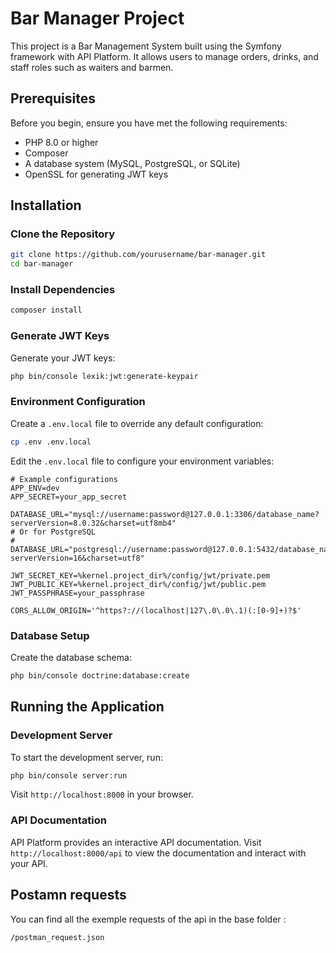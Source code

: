 # Bar Manager Project

This project is a Bar Management System built using the Symfony framework with API Platform. It allows users to manage orders, drinks, and staff roles such as waiters and barmen.

## Prerequisites

Before you begin, ensure you have met the following requirements:

- PHP 8.0 or higher
- Composer
- A database system (MySQL, PostgreSQL, or SQLite)
- OpenSSL for generating JWT keys

## Installation

### Clone the Repository

```bash
git clone https://github.com/yourusername/bar-manager.git
cd bar-manager
```

### Install Dependencies

```bash
composer install
```

### Generate JWT Keys

Generate your JWT keys:

```bash
php bin/console lexik:jwt:generate-keypair
```

### Environment Configuration

Create a `.env.local` file to override any default configuration:

```bash
cp .env .env.local
```

Edit the `.env.local` file to configure your environment variables:

```
# Example configurations
APP_ENV=dev
APP_SECRET=your_app_secret

DATABASE_URL="mysql://username:password@127.0.0.1:3306/database_name?serverVersion=8.0.32&charset=utf8mb4"
# Or for PostgreSQL
# DATABASE_URL="postgresql://username:password@127.0.0.1:5432/database_name?serverVersion=16&charset=utf8"

JWT_SECRET_KEY=%kernel.project_dir%/config/jwt/private.pem
JWT_PUBLIC_KEY=%kernel.project_dir%/config/jwt/public.pem
JWT_PASSPHRASE=your_passphrase

CORS_ALLOW_ORIGIN='^https?://(localhost|127\.0\.0\.1)(:[0-9]+)?$'
```

### Database Setup

Create the database schema:

```bash
php bin/console doctrine:database:create
```
## Running the Application

### Development Server

To start the development server, run:

```bash
php bin/console server:run
```

Visit `http://localhost:8000` in your browser.

### API Documentation

API Platform provides an interactive API documentation. Visit `http://localhost:8000/api` to view the documentation and interact with your API.

## Postamn requests

You can find all the exemple requests of the api in the base folder :
```
/postman_request.json
```